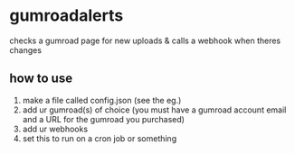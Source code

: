 # gumroadalerts
checks a gumroad page for new uploads & calls a webhook when theres changes

## how to use
1. make a file called config.json (see the eg.)
2. add ur gumroad(s) of choice (you must have a gumroad account email and a URL for the gumroad you purchased)
3. add ur webhooks
4. set this to run on a cron job or something
